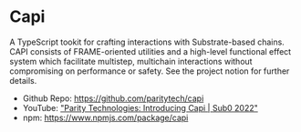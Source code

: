 # Capi

A TypeScript tookit for crafting interactions with Substrate-based chains. CAPI consists of FRAME-oriented utilities and a high-level functional effect system which facilitate multistep, multichain interactions without compromising on performance or safety. See the project notion for further details.


- Github Repo: https://github.com/paritytech/capi
- YouTube: ["Parity Technologies: Introducing Capi | Sub0 2022"](https://www.youtube.com/watch?v=M_KOCGBeO2I)
- npm: https://www.npmjs.com/package/capi